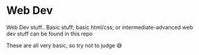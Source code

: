# Web Dev
Web Dev stuff..
Basic stuff; basic html/css; or intermediate-advanced web dev stuff can be found in this repo

These are all very basic, so try not to judge 😅
